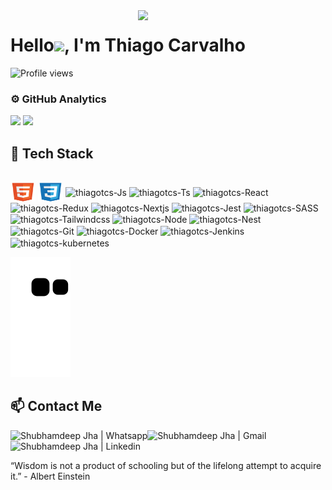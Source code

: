 <img align="right" src="https://github.com/josepholiveira/josepholiveira/blob/master/images/illustration.png" width="300" />

#  Hello<img src="https://raw.githubusercontent.com/kaueMarques/kaueMarques/master/hi.gif" height="30px">, I'm Thiago Carvalho
<p align="left"> <img src="https://komarev.com/ghpvc/?username=thiagotcs&color=yellow" alt="Profile views" /> </p>

<!--

- 🔥 I’m a full stack developer that loves everything about coding. 

- 💬 Ask me about **HTML, CSS, JavaScript, Typescript, React, Node.JS**


- 🔭 I’m currently working at [Rocketseat](https://github.com/Rocketseat)

- ▶️ I (not) regularly post videos on [youtube.com/maykbrito](https://youtube.com/maykbrito)

- ⚡ Fun fact **Oneye 😜**

- 👨‍💻 More at [maykbrito.dev](https://maykbrito.dev)
-->


### ⚙️ GitHub Analytics
<p align="left">
  <img width="530" src="https://github-readme-stats.vercel.app/api?username=thiagotcs&show_icons=true&theme=vision-friendly-dark&include_all_commits=true&count_private=true"/>
  <img width="530" src="https://github-readme-stats.vercel.app/api/top-langs/?username=thiagotcs&layout=compact&langs_count=7&theme=vision-friendly-dark"/>
</p>

## 🚀 Tech Stack

<div style="display: inline_block"><br>
  <img align="center" alt="thiagotcs-HTML" height="30" width="40" src="https://raw.githubusercontent.com/devicons/devicon/master/icons/html5/html5-original.svg">
  <img align="center" alt="thiagotcs-CSS" height="30" width="40" src="https://raw.githubusercontent.com/devicons/devicon/master/icons/css3/css3-original.svg"> 
  <img align="center" alt="thiagotcs-Js" height="30" width="40" src="https://cdn.jsdelivr.net/gh/devicons/devicon/icons/javascript/javascript-original.svg">
  <img align="center" alt="thiagotcs-Ts" height="30" width="40" src="https://cdn.jsdelivr.net/gh/devicons/devicon/icons/typescript/typescript-original.svg">
  <img align="center" alt="thiagotcs-React" height="30" width="40" src="https://cdn.jsdelivr.net/gh/devicons/devicon/icons/react/react-original.svg">
  <img align="center" alt="thiagotcs-Redux" height="30" width="40" src="https://cdn.jsdelivr.net/gh/devicons/devicon/icons/redux/redux-original.svg">
  <img align="center" alt="thiagotcs-Nextjs" height="30" width="40" src="https://cdn.jsdelivr.net/gh/devicons/devicon/icons/nextjs/nextjs-original.svg">
  <img align="center" alt="thiagotcs-Jest" height="30" width="40" src="https://cdn.jsdelivr.net/gh/devicons/devicon/icons/jest/jest-plain.svg">
  <img align="center" alt="thiagotcs-SASS" height="30" width="40" src="https://cdn.jsdelivr.net/gh/devicons/devicon/icons/sass/sass-original.svg">
  <img align="center" alt="thiagotcs-Tailwindcss" height="30" width="40" src="https://cdn.jsdelivr.net/gh/devicons/devicon/icons/tailwindcss/tailwindcss-plain.svg">
  <img align="center" alt="thiagotcs-Node" height="30" width="40" src="https://cdn.jsdelivr.net/gh/devicons/devicon/icons/nodejs/nodejs-plain.svg">
  <img align="center" alt="thiagotcs-Nest" height="30" width="40" src="https://cdn.jsdelivr.net/gh/devicons/devicon/icons/nestjs/nestjs-plain.svg">
  <img align="center" alt="thiagotcs-Git" height="30" width="40" src="https://cdn.jsdelivr.net/gh/devicons/devicon/icons/git/git-original.svg">
  <img align="center" alt="thiagotcs-Docker" height="30" width="40" src="https://cdn.jsdelivr.net/gh/devicons/devicon/icons/docker/docker-original.svg">
  <img align="center" alt="thiagotcs-Jenkins" height="30" width="40" src="https://cdn.jsdelivr.net/gh/devicons/devicon/icons/jenkins/jenkins-original.svg">
  <img align="center" alt="thiagotcs-kubernetes" height="30" width="40" src="https://cdn.jsdelivr.net/gh/devicons/devicon/icons/kubernetes/kubernetes-plain.svg">

  ![Snake animation](https://github.com/rafaballerini/rafaballerini/blob/output/github-contribution-grid-snake.svg)
 </div>

## 📫 Contact Me
    
<p>
  <a href="https://wa.me/5544991527385">
    <img align="left" alt="Shubhamdeep Jha | Whatsapp" src="https://img.shields.io/badge/WhatsApp-25D366?style=for-the-badge&logo=whatsapp&logoColor=white" />
  </a>
  <a href="mailto:thiagotcs.dev@gmail.com">
    <img align="left" alt="Shubhamdeep Jha | Gmail" src="https://img.shields.io/badge/Gmail-D14836?style=for-the-badge&logo=gmail&logoColor=white" />
  </a>
  <a href="https://in.linkedin.com/in/thiagocarvalhofrontend/">
    <img align="left" alt="Shubhamdeep Jha | Linkedin" src="https://img.shields.io/badge/LinkedIn-0077B5?style=for-the-badge&logo=linkedin&logoColor=white" />
  </a>
</p>
</br></br>

“Wisdom is not a product of schooling but of the lifelong attempt to acquire it.” - Albert Einstein

